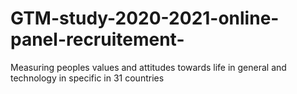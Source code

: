 # GTM-study-2020-2021-online-panel-recruitement-
 Measuring peoples values and attitudes towards life in general and technology in specific in 31 countries
